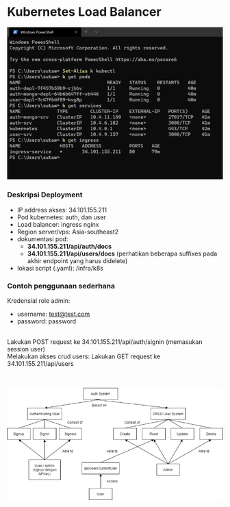 # Kubernetes Load Balancer

<p align="center">
    <img src="images/image2.png">
</p>

### Deskripsi Deployment
- IP address akses: 34.101.155.211 <br />
- Pod kubernetes: auth, dan user <br />
- Load balancer: ingress nginx <br />
- Region server/vps: Asia-southeast2 <br />
- dokumentasi pod: 
     - <b>34.101.155.211/api/auth/docs</b>
     - <b>34.101.155.211/api/users/docs</b> (perhatikan beberapa suffixes pada akhir endpoint yang harus didelete)
- lokasi script (.yaml): /infra/k8s


### Contoh penggunaan sederhana
Kredensial role admin: 
 - username: test@test.com
 - password: password 
<br />
Lakukan POST request ke 34.101.155.211/api/auth/signin (memasukan session user)
<br />
Melakukan akses crud users: Lakukan GET request ke 34.101.155.211/api/users
<br />
<br />
<br />
<p align="center">
    <img src="images/image1.png">
</p>
